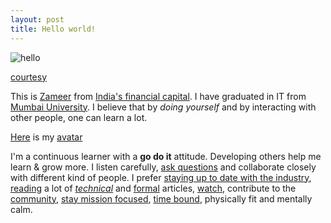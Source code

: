 ```yaml
---
layout: post
title: Hello world!
---
```


![hello](http://www.espni.co.uk/wp-content/uploads/2015/11/Hello-World-1024x576.png)

[courtesy](http://www.espni.co.uk/hello-world/)

This is [Zameer](http://stackoverflow.com/cv/xameeramir) from [India's financial capital](http://www.incredibleindia.org/travel/destination/mumbai/mumbai-introduction). I have graduated in IT from [Mumbai University](http://mu.ac.in). I believe that by *doing yourself* and by interacting with other people, one can learn a lot.

[Here](https://www.gravatar.com/avatar/0964ab778245068b9d910764125004c9) is my [avatar](https://gravatar.com/)

I'm a continuous learner with a **go do it** attitude. Developing others help me learn & grow more. I listen carefully, [ask questions](http://stackexchange.com/users/2795104/student) and collaborate closely with different kind of people. I prefer [staying up to date with the industry](http://techcrunch.com/), [reading](https://www.amazon.in/gp/profile/amzn1.account.AG73EGD6KKJCQNZTSQNNZJS6VFMA) a lot of [*technical*](http://blog.codinghorror.com/) and [formal](https://www.themuse.com/) articles, [watch](https://www.ted.com/), contribute to the [community](https://news.ycombinator.com/), [stay mission focused](http://xameeramir.github.io/), [time bound](http://jsfiddle.net/xameeramir/mLgkb8d9/embedded/result/#Result), physically fit and mentally calm.
